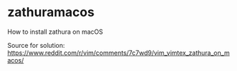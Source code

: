# zathuramacos
How to install zathura on macOS

Source for solution:
https://www.reddit.com/r/vim/comments/7c7wd9/vim_vimtex_zathura_on_macos/
